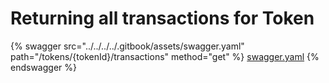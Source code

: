 # Returning all transactions for Token

{% swagger src="../../../../.gitbook/assets/swagger.yaml" path="/tokens/{tokenId}/transactions" method="get" %}
[swagger.yaml](../../../../.gitbook/assets/swagger.yaml)
{% endswagger %}
